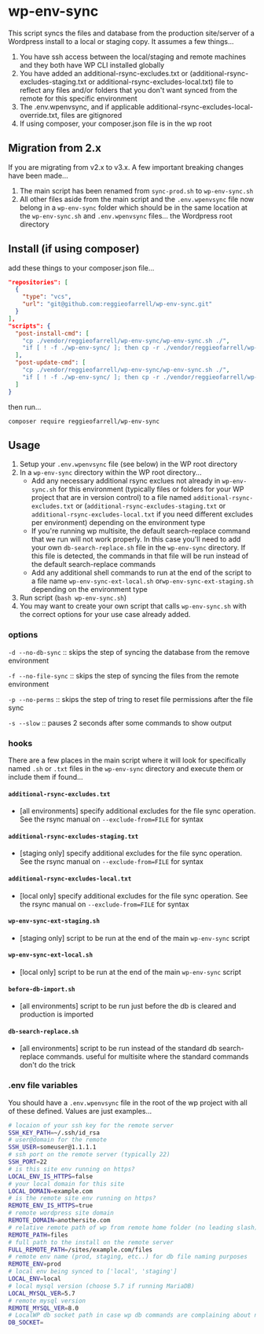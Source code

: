 # wp-env-sync

This script syncs the files and database from the production site/server of a Wordpress install to a local or staging copy.
It assumes a few things...

1. You have ssh access between the local/staging and remote machines and they both have WP CLI installed globally
2. You have added an additional-rsync-excludes.txt or (additional-rsync-excludes-staging.txt or additional-rsync-excludes-local.txt) file to reflect any files and/or folders that you don't want synced from the remote for this specific environment
3. The .env.wpenvsync, and if applicable additional-rsync-excludes-local-override.txt, files are gitignored
4. If using composer, your composer.json file is in the wp root

## __Migration from 2.x__
If you are migrating from v2.x to v3.x.  A few important breaking changes have been made...

1. The main script has been renamed from `sync-prod.sh` to `wp-env-sync.sh`
2. All other files aside from the main script and the `.env.wpenvsync` file now belong in a `wp-env-sync` folder which should be in the same location at the `wp-env-sync.sh` and `.env.wpenvsync` files... the Wordpress root directory

## __Install (if using composer)__
add these things to your composer.json file...

```json
"repositories": [
  {
    "type": "vcs",
    "url": "git@github.com:reggieofarrell/wp-env-sync.git"
  }
],
"scripts": {
  "post-install-cmd": [
    "cp ./vendor/reggieofarrell/wp-env-sync/wp-env-sync.sh ./",
    "if [ ! -f ./wp-env-sync/ ]; then cp -r ./vendor/reggieofarrell/wp-env-sync/wp-env-sync/ ./wp-env-sync; fi;"
  ],
  "post-update-cmd": [
    "cp ./vendor/reggieofarrell/wp-env-sync/wp-env-sync.sh ./",
    "if [ ! -f ./wp-env-sync/ ]; then cp -r ./vendor/reggieofarrell/wp-env-sync/wp-env-sync/ ./wp-env-sync; fi;"
  ]
}
```
then run...

`composer require reggieofarrell/wp-env-sync`

## __Usage__
1. Setup your `.env.wpenvsync` file (see below) in the WP root directory
2. In a `wp-env-sync` directory within the WP root directory...
   - Add any necessary additional rsync exclues not already in `wp-env-sync.sh` for this environment (typically files or folders for your WP project that are in version control) to a file named `additional-rsync-excludes.txt` or (`additional-rsync-excludes-staging.txt` or `additional-rsync-excludes-local.txt` if you need different excludes per environment) depending on the environment type
   - If you're running wp multisite, the default search-replace command that we run will not work properly. In this case you'll need to add your own `db-search-replace.sh` file in the `wp-env-sync` directory. If this file is detected, the commands in that file will be run instead of the default search-replace commands
   - Add any additional shell commands to run at the end of the script to a file name `wp-env-sync-ext-local.sh` or`wp-env-sync-ext-staging.sh` depending on the environment type
3. Run script (`bash wp-env-sync.sh`)
4. You may want to create your own script that calls `wp-env-sync.sh` with the correct options for your use case already added.

### __options__

`-d --no-db-sync` :: skips the step of syncing the database from the remove environment

`-f --no-file-sync` :: skips the step of syncing the files from the remote environment

`-p --no-perms` :: skips the step of tring to reset file permissions after the file sync

`-s --slow` :: pauses 2 seconds after some commands to show output

### __hooks__
There are a few places in the main script where it will look for specifically named `.sh` or `.txt` files in the `wp-env-sync` directory and execute them or include them if found...

#### `additional-rsync-excludes.txt`
- [all environments] specify additional excludes for the file sync operation. See the rsync manual on `--exclude-from=FILE` for syntax
#### `additional-rsync-excludes-staging.txt`
- [staging only] specify additional excludes for the file sync operation. See the rsync manual on `--exclude-from=FILE` for syntax
#### `additional-rsync-excludes-local.txt`
- [local only] specify additional excludes for the file sync operation. See the rsync manual on `--exclude-from=FILE` for syntax
#### `wp-env-sync-ext-staging.sh`
- [staging only] script to be run at the end of the main `wp-env-sync` script
#### `wp-env-sync-ext-local.sh`
- [local only] script to be run at the end of the main `wp-env-sync` script
#### `before-db-import.sh`
- [all environments] script to be run just before the db is cleared and production is imported
#### `db-search-replace.sh`
- [all environments] script to be run instead of the standard db search-replace commands. useful for multisite where the standard commands don't do the trick

### __.env file variables__
You should have a `.env.wpenvsync` file in the root of the wp project with all of these defined.  Values are just examples...

```bash
# locaion of your ssh key for the remote server
SSH_KEY_PATH=~/.ssh/id_rsa
# user@domain for the remote
SSH_USER=someuser@1.1.1.1
# ssh port on the remote server (typically 22)
SSH_PORT=22
# is this site env running on https?
LOCAL_ENV_IS_HTTPS=false
# your local domain for this site
LOCAL_DOMAIN=example.com
# is the remote site env running on https?
REMOTE_ENV_IS_HTTPS=true
# remote wordpress site domain
REMOTE_DOMAIN=anothersite.com
# relative remote path of wp from remote home folder (no leading slash)
REMOTE_PATH=files
# full path to the install on the remote server
FULL_REMOTE_PATH=/sites/example.com/files
# remote env name (prod, staging, etc..) for db file naming purposes
REMOTE_ENV=prod
# local env being synced to ['local', 'staging']
LOCAL_ENV=local
# local mysql version (choose 5.7 if running MariaDB)
LOCAL_MYSQL_VER=5.7
# remote mysql version
REMOTE_MYSQL_VER=8.0
# LocalWP db socket path in case wp db commands are complaining about not being able to connect this can be used to execute mysql commands
DB_SOCKET=
```
